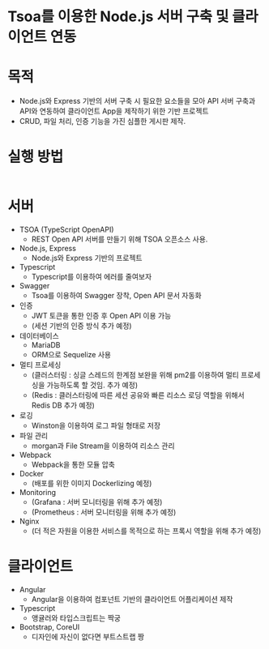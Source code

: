 # Tsoa를 이용한 Node.js 서버 구축 및 클라이언트 연동

# 목적
- Node.js와 Express 기반의 서버 구축 시 필요한 요소들을 모아 API 서버 구축과 API와 연동하여 클라이언트 App을 제작하기 위한 기반 프로젝트
- CRUD, 파일 처리, 인증 기능을 가진 심플한 게시판 제작.

# 실행 방법
```
```

# 서버
- TSOA (TypeScript OpenAPI) 
    * REST Open API 서버를 만들기 위해 TSOA 오픈소스 사용.
- Node.js, Express
    * Node.js와 Express 기반의 프로젝트
- Typescript
    * Typescript를 이용하여 에러를 줄여보자
- Swagger 
    * Tsoa를 이용하여 Swagger 장착, Open API 문서 자동화
- 인증
    * JWT 토큰을 통한 인증 후 Open API 이용 가능
    * (세션 기반의 인증 방식 추가 예정)
- 데이터베이스
    * MariaDB
    * ORM으로 Sequelize 사용
- 멀티 프로세싱
    * (클러스터링 : 싱글 스레드의 한계점 보완을 위해 pm2를 이용하여 멀티 프로세싱을 가능하도록 할 것임. 추가 예정)
    * (Redis : 클러스터링에 따른 세션 공유와 빠른 리소스 로딩 역할을 위해서 Redis DB 추가 예정)
- 로깅
    * Winston을 이용하여 로그 파일 형태로 저장
- 파일 관리
    * morgan과 File Stream을 이용하여 리소스 관리
- Webpack
    * Webpack을 통한 모듈 압축
- Docker
    * (배포를 위한 이미지 Dockerlizing 예정)
- Monitoring
    * (Grafana : 서버 모니터링을 위해 추가 예정)
    * (Prometheus : 서버 모니터링을 위해 추가 예정)
- Nginx
    * (더 적은 자원을 이용한 서비스를 목적으로 하는 프록시 역할을 위해 추가 예정)

# 클라이언트
- Angular
    * Angular을 이용하여 컴포넌트 기반의 클라이언트 어플리케이션 제작
- Typescript
    * 앵귤러와 타입스크립트는 짝궁
- Bootstrap, CoreUI
    * 디자인에 자신이 없다면 부트스트랩 짱

